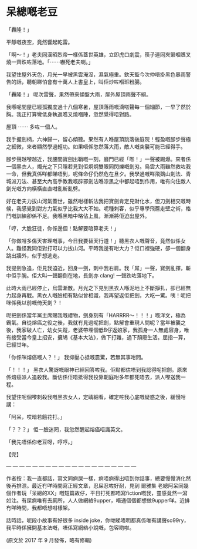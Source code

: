 # 呆總嘅老豆

「轟隆！」

平靜嘅夜空，竟然響起乾雷。

「啊～！」老夫同漢昭烈帝一樣係蓋世英雄，立即虎口劇震，筷子連同夾緊嗰嚿叉燒一齊跌咗落地。「⋯⋯嚇死老夫喇。」

我望住屋外天色，月光一早被黑雲淹沒，濕氣極重。欽天監今次仲唔掛黑色暴雨警告的話，聽朝睇怕會有十萬人上書皇上，叫佢炒咗嗰班粉腸。

「轟隆！」 呢次雷聲，果然帶來傾盤大雨，屋外屋頂雨聲不絕。

我喺呢間屋已經孤獨度過十八個寒暑，屋頂落雨嘅滴嗒聲每一個細節，一早了然於胸。我正打算彎低身執返嚿叉燒嗰陣，忽然覺得唔對路。

屋頂 ⋯⋯ 多咗一個人。

我手握劍柄，六神歸一，留心傾聽。果然有人喺屋頂跳落後庭院！輕盈嘅腳步聲極之細微，來者顯然學過輕功。如果唔係忽然落大雨，敵人嘅突襲可能已經得手。

腳步聲越嚟越近，我腰間寶劍出鞘嘅一刻，廳門已經「嘭！」一聲被踢爆。來者係一個黑衣人，燭光之下只隱若見到佢炯炯雙眼同閃爍嘅劍刃。烏雲大雨雖然救咗我一命，但我真係咩都睇唔到，呢條命仔仍然危在旦夕。我學過嘅咩飛鵝山劍法、青城派刀法、甚至大內高手教我嘅辟邪劍法喺漆黑之中都起唔到作用，唯有向住敵人劍光嘅方向橫橫直直咁亂斬亂劈。

好在老夫力拔山河氣蓋世，雖然咁樣斬法我把寶劍肯定見財化水，但刀劍相交嘅時候，我感覺到對方力氣似乎比我大大不如。呢種刺客，似乎專學飛簷走壁之術，格鬥嘅訓練卻係不足。我喺黑暗中略佔上風，漸漸將佢迫出屋外。

「哼，大膽狂徒，你係邊個！點解要暗算老夫！」

「你做咁多傷天害理嘅事，今日我要替天行道！」聽黑衣人嘅聲音，竟然似係女人。難怪我同佢對打可以力拔山河。平時我邊有咁大力？佢口裡強硬，卻一個翻身跳出牆外，似乎想逃走。

我提劍急追，佢見我迫近，回身一劍，刺中我右肩。我「屌」一聲，寶劍亂揮，斬中佢手腕。佢大叫一聲翻倒在地，長劍亦 clang! 一聲跌咗落地下。

此時大雨已經停止，烏雲漸散。月光之下見到黑衣人喺泥地上不斷掙扎，卻已經無力起身再戰。黑衣人嘅臉相有點似曾相識，我再望返佢把劍，大吃一驚。咦！呢把咪係我以前嘅倚天劍？！

呢把劍係當年黨主席賜我嘅禮物，劍身刻有「HARRRR～！！！」嘅洋文，極為霸氣。自從熔癌之役之後，我就冇見過呢把劍，點解會重現人間呢？當年被襲之後，我家破人亡，幼女失蹤，老婆帶埋個低B仔返娘家，我孤身一人無處容身，唯有接受當今皇上招安，擁鳩《基本大法》，做下打雜，過下頹廢生活。屈指一算，已經廿年。

「你係咪熔癌嘅人？！」 我抑壓心抵嘅震驚，若無其事咁問。

「！！！」 黑衣人驚訝嘅眼神已經回答咗我。佢點都估唔到我認得呢把劍。原來係熔癌派人追殺我。斷估係佢唔抵得我投靠朝庭咁多年都死唔去，派人嚟送我一程。

我望住呢個嚟刺殺我嘅黑衣女人，定睛細看，確定咗我心底嘅疑惑之後，緩慢咁講：


「阿呆，哎暗若餓花打。」

「？？？」 佢一臉迷罔，我忽然醒起熔癌唔識英文。

「我先唔係你老豆呀，哼哼。」

【完】



— — — — — — — — — — — — — — — — — — — —

作者按：我一直都話，寫文同痾屎一樣，痾唔痾得出唔到你話事，總要慢慢消化然後再排泄。最近冇咩時間寫正經文章，忍屎忍咗好耐，見到 爾雅集 老總阿呆同幾個作者玩「呆總的XX」嘅短篇故仔，平日打死都唔寫fiction嘅我，靈感竟然一瀉如注。有屎痾唯有去廁所，人人做網絡9upper，唔通個個都想做9upper咩。近排冇咩時間，我都唔想咁樣架。

話時話，呢段小故事有好很多 inside joke，你哋睇唔明都真係唯有講聲so99ry，我平時係擁開基本法嘅，唔係寫網絡小說嘅，包容啲啦。

(原文於 2017 年 9 月發佈，略有修輯)
